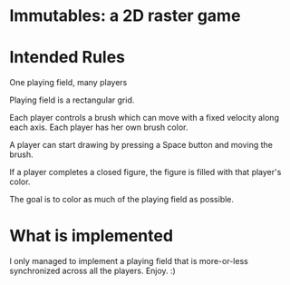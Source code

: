 # Immutables: a 2D raster game 

# Intended Rules

One playing field, many players

Playing field is a rectangular grid.

Each player controls a brush which can move with a fixed velocity along each axis. Each player has her own brush color.

A player can start drawing by pressing a Space button and moving the brush.

If a player completes a closed figure, the figure is filled with that player's color.

The goal is to color as much of the playing field as possible.

# What is implemented

I only managed to implement a playing field that is more-or-less synchronized across all the players. Enjoy. :)

